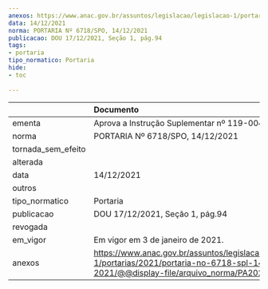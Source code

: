```yaml
---
anexos: https://www.anac.gov.br/assuntos/legislacao/legislacao-1/portarias/2021/portaria-no-6718-spl-14-12-2021/@@display-file/arquivo_norma/PA2021-6718.pdf
data: 14/12/2021
norma: PORTARIA Nº 6718/SPO, 14/12/2021
publicacao: DOU 17/12/2021, Seção 1, pág.94
tags:
- portaria
tipo_normatico: Portaria
hide: 
- toc 
 
---
```


|                    | Documento                                                                                                                                            |
|:-------------------|:-----------------------------------------------------------------------------------------------------------------------------------------------------|
| ementa             | Aprova a Instrução Suplementar nº 119-004H.                                                                                                          |
| norma              | PORTARIA Nº 6718/SPO, 14/12/2021                                                                                                                     |
| tornada_sem_efeito |                                                                                                                                                      |
| alterada           |                                                                                                                                                      |
| data               | 14/12/2021                                                                                                                                           |
| outros             |                                                                                                                                                      |
| tipo_normatico     | Portaria                                                                                                                                             |
| publicacao         | DOU 17/12/2021, Seção 1, pág.94                                                                                                                      |
| revogada           |                                                                                                                                                      |
| em_vigor           | Em vigor em 3 de janeiro de 2021.                                                                                                                    |
| anexos             | https://www.anac.gov.br/assuntos/legislacao/legislacao-1/portarias/2021/portaria-no-6718-spl-14-12-2021/@@display-file/arquivo_norma/PA2021-6718.pdf |